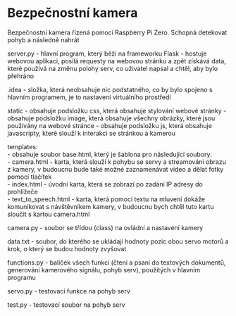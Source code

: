 <h1> Bezpečnostní kamera </h1> 

Bezpečnostní kamera řízená pomocí Raspberry Pi Zero. Schopná detekovat pohyb a následně nahrát

server.py - hlavní program, který běží na frameworku Flask - hostuje webovou aplikaci, posílá requesty na webovou stránku a zpět získává data, které používá na změnu polohy serv, co uživatel napsal a chtěl, aby bylo přehráno

.idea - složka, která neobsahuje nic podstatného, co by bylo spojeno s hlavním programem, je to nastavení virtuálního prostředí

static - obsahuje podsložku css, která obsahuje stylování webové stránky
       - obsahuje podsložku image, která obsahuje všechny obrázky, které jsou používány na webové stránce
       - obsahuje podsložku js, která obsahuje javascripty, které slouží k interakci se stránkou a kamerou 

templates: <br>
       - obsahuje soubor base.html, který je šablona pro následující soubory: <br>
       - camera.html - karta, která slouží k pohybu se servy a streamování obrazu z kamery, v budoucnu bude také možné zaznamenávat video a dělat fotky pomocí tlačítek <br>
       - index.html - úvodní karta, která se zobrazí po zadání IP adresy do prohlížeče <br>
       - text_to_speech.html - karta, která pomocí textu na mluvení dokáže komunikovat s návštěvníkem kamery, v budoucnu bych chtěl tuto kartu sloučit s kartou camera.html <br>
          
camera.py - soubor se třídou (class) na ovládní a nastavení kamery          
          
data.txt - soubor, do kterého se ukládají hodnoty pozic obou servo motorů a krok, o který se budou hodnoty zvyšovat

functions.py - balíček všech funkcí (čtení a psaní do textových dokumentů, generování kamerového signálu, pohyb serv), použitých v hlavním programu

servo.py - testovací funkce na pohyb serv

test.py - testovací soubor na pohyb serv
